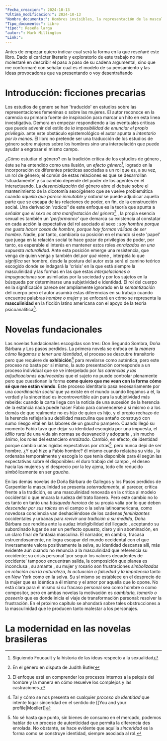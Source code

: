 ```yaml
---
"Fecha_creacion:": 2024-10-13
"Ultima_modificacion:": 2024-10-13
"Nombre_documento:": Hombres invisibles, la representación de la masculinidad en la ficción latino americana
"Tipo_documento:": Libro
"tipo:": Reseña larga
"autor:": Mark Millington
"Link:": 
---
```

Antes de empezar quiero indicar cual será la forma en la que reseñaré este libro. Dado el carácter literario y exploratorio de este trabajo no me molestaré en describir el paso a paso de su cadena argumental, sino que me conformaré con señalar cual es el modelo de su pensamiento y las ideas provocadoras que va presentando o voy desentrañando
# Introducción: ficciones precarias 

Los estudios de genero se han 'traducido' en estudios sobre las representaciones femeninas o sobre las mujeres. El autor reconoce en la carencia su primaria fuente de inspiración para marcar un hito en esta linea investigativa. Demora en empezar respondiendo a las eventuales críticas que puede advenir del estilo de *la imposibilidad de enunciar el propio privilegio*. ante este obstáculo epistemológico el autor apunta a *intentarlo por lo menos*. El libro no pretende ser una traducción de los estudios de género sobre mujeres sobre los hombres sino una interpelación que puede ayudar a engrosar el mismo campo. 

¿Cómo estudiar el género? en la tradición crítica de los estudios de género , éste se ha entendido como una ilusión, un *efecto género*[^1], logrado en la incorporación de diferentes prácticas asociadas a un rol que es, a su vez, un rol de género; el común de estas relaciones es que se desarrollan 'situadamente' y su cambio depende del poder de los agentes en él interactuando. La *desencialización* del género abre el debate sobre el mantenimiento de la dicotomía sexo/género que se vuelve problemática cuando *aquello que parece inmutable y natural* se puede adjudicar aquella parte que se escapa de las relaciones de poder, en fin, de la construcción social. Una derivación *'radical'*  de este enfoque es la teoría que apunta a *señalar que el sexo es otra manifestación del género*[^2] ,  la propia esencia sexual es también un *'performance'*  que demarca su existencia al constatar en cada acción la expectativa del rol asociado al sexo : *soy hombre porque me gusta hacer cosas de hombre, porque hay formas válidas de ser hombre*. Nadie, por tanto, cambiaría su posición en el mundo si este 'papel' que juega en la relación social te hace gozar de privilegios de poder, por tanto, es esperable el interés en mantener estos roles *enraizados en una supuesta naturalidad*.  Ante esta posición emerge una resistencia, que venga de quien venga y también del *por qué* viene , interpela lo que *significa* ser hombre, desde la postura del autor esta será el camino teórico escogido donde se indagará la 'crisis' en la que está siempre la masculinidad y las formas en las que estas *interpelaciones o impugnaciones* son asimiladas por la sociedad y por los sujetos en la búsqueda por determinarse una subjetividad e identidad.  El rol del cuerpo en la significación parece ser ampliamente ignorado en la *semantización* del cuerpo pero el autor asumirá estas diferencias en su trabajo cuando encuentre palabras *hombre o mujer* y se enfocará en cómo se representa la **masculinidad** en la ficción latino americana con el apoyo de la teoría psicoanalítica[^3]. 

# Novelas fundacionales

Las novelas fundacionales escogidas son tres: Don Segundo Sombra, Doña Bárbara y Los pasos perdidos. La primera novela se enfoca en la *manera cómo llegamos a tener una identidad*, el proceso se descubre transitorio pero que requiere de **exhibición**[^4] para revelarse como auténtica, pero este proceso no basta por si mismo, la auto presentación corresponde a un proceso individual que se ve interpelado por *las carencias y las adjudicaciones equivocadas* que el sujeto no puede controlar plenamente pero que cuestionan la forma **como quiero que me vean con la forma cómo sé que me están viendo**. Este proceso identitario pasa necesariamente por una *coordinación social* que ya existe en el mundo cuando llegamos a él, la verdad y la sinceridad es incontrovertible aún para la subjetividad más rebelde: cuando la carta llega con la noticia de una sucesión de la herencia de la estancia nada puede hacer Fabio para convencerse a si mismo o a los demás de que realmente no es hijo de quien es hijo, y el propio rechazo de la herencia reflejaría su debilidad masculina que antaño construyó con sumo riesgo vital en las labores de un gaucho pampero. Cuando llegó su momento Fabio tuvo que dejar su identidad escogida por una impuesta, el *idilio rural* de una vida sin normas se desvaneció y adoptaría , sin mucho ánimo, los roles del estanciero *enraizado*. Cambió, en efecto, de identidad porque cambió unas rígidas expectativas por otras[^5], pero nunca dejó de ser hombre. ¿Y qué hizo a Fabio hombre? él mismo cuando relataba su vida , la ordenaba temporalmente y escogía lo que tenía disponible para él según las expectativas sobre él disponibles: el duro trabajo del campo , el deseo hacia las mujeres y el desprecio por la ley ajena, todo ello reducido simbólicamente en ser *gaucho*.       

En las demás novelas de Doña Bárbara de Gallegos y los Pasos perdidos de Carpentier la masculinidad se presenta *soterradamente*, al parecer, crítica frente a la tradición, es una masculinidad renovada en la crítica al modelo occidental o que encara la rudeza del trato llanero. Pero este cambio no lo es tanto en tanto una *búsqueda heroica*  de su propia valía por lo que deben *descender por sus raíces* en el campo o la selva latinoamericana, como novedosa conciencia van deshaciéndose de los cadenas *feminizantes* occidentales y urbanas para *revivir una tradición a su medida*, Doña Bárbara cae rendida ante la audaz inteligibilidad del llegado , aceptando su subordinado lugar de ser un perfecto opuesto, claro y sin abominación, en un claro final de fantasía masculina. El narrador, en cambio, fracasa estruendosamente, no logra escapar del mundo occidental con el que inversamente valora positivamente la selva, su identidad descansa allí, más evidente aún cuando no renuncia a la masculinidad que referencia su occidente; su crisis personal 'por seguir los valores decadentes de occidente' tampoco encuentran salida, la composición que planea es inconclusa , su amante , su mujer y rosario son frustraciones *simbolizadas en relación con  la naturaleza, la actuación o falsedad y la impotencia* tanto en New York como en la selva. Su sí mismo se establece en el desprecio de la mujer que es idéntica a él mismo y el amor por aquella que lo opone. No está clara para él mismo si su fracaso personal sea como hombre o como compositor, pero en ambas novelas la motivación es *cambiarlo, tomarlo o poseerlo* que es donde inicia el viaje de transformación personal: resolver la frustración. En el próximo capítulo se ahondará sobre tales obstrucciones a la masculinidad que le producen tanto malestar a los personajes.     

# La modernidad en las novelas brasileras
 



[^1]: Siguiendo Foucault y la historia de las ideas respecto a la sexualidad 
[^2]: En el género en disputa de Judith Butler
[^3]: El enfoque está en comprender los procesos internos a la psiquis del hombre y la manera en cómo resuelve los complejos y las castraciones. 
[^4]: Tal y cómo se nos presenta en cualquier *proceso de identidad* que intente logar sinceridad en el sentido de [[You and your profile|Moeller]] 
[^5]: No sé hasta que punto, sin bienes de consumo en el mercado,  podemos hablar de un proceso de autenticidad que permita la diferencia des enrolada. No obstante, se hace evidente que aquí la *sinceridad* es la forma como se construye identidad, siempre asociada al rol. 